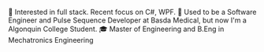 🧐 Interested in full stack. Recent focus on C#, WPF.
💼 Used to be a Software Engineer and Pulse Sequence Developer at Basda Medical, but now I'm a Algonquin College Student.
🎓 Master of Engineering and B.Eng in Mechatronics Engineering